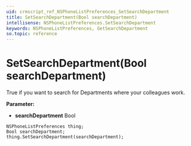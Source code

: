 ```yaml
---
uid: crmscript_ref_NSPhoneListPreferences_SetSearchDepartment
title: SetSearchDepartment(Bool searchDepartment)
intellisense: NSPhoneListPreferences.SetSearchDepartment
keywords: NSPhoneListPreferences, GetSearchDepartment
so.topic: reference
---
```


# SetSearchDepartment(Bool searchDepartment)

True if you want to search for Departments where your colleagues work.

**Parameter:** 
* **searchDepartment** Bool

```crmscript
NSPhoneListPreferences thing;
Bool searchDepartment;
thing.SetSearchDepartment(searchDepartment);
```

